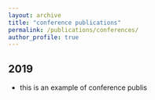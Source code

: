 ```yaml
---
layout: archive
title: "conference publications"
permalink: /publications/conferences/
author_profile: true
---
```


## 2019

- this is an example of conference publis